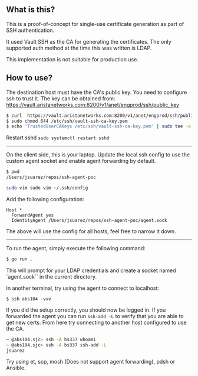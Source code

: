 ## What is this?

This is a proof-of-concept for single-use certificate generation as part of SSH
authentication.

It used Vault SSH as the CA for generating the certificates. The only supported
auth method at the time this was written is LDAP.

This implementation is not suitable for production use.

## How to use?

The destination host must have the CA's public key. You need to configure ssh to
trust it. The key can be obtained from: https://vault.aristanetworks.com:8200/v1/anet/engprod/ssh/public_key

```bash
$ curl  https://vault.aristanetworks.com:8200/v1/anet/engprod/ssh/public_key -o /etc/ssh/vault-ssh-ca-key.pem
$ sudo chmod 644 /etc/ssh/vault-ssh-ca-key.pem
$ echo 'TrustedUserCAKeys /etc/ssh/vault-ssh-ca-key.pem' | sudo tee -a /etc/ssh/sshd_config
```

Restart sshd `sudo systemctl restart sshd`

------------------------------------------

On the client side, this is your laptop. Update the local ssh config to use the custom agent socket and enable
agent forwarding by default.

```bash
$ pwd                                                                      
/Users/jsuarez/repos/ssh-agent-poc

sudo vim sudo vim ~/.ssh/config
```

Add the following configuration:

```
Host *
  ForwardAgent yes
  IdentityAgent /Users/jsuarez/repos/ssh-agent-poc/agent.sock
```

The above will use the config for all hosts, feel free to narrow it down.

------------------------------------------

To run the agent, simply execute the following command:

```bash
$ go run .
```

This will prompt for your LDAP credentials and create a socket named `agent.sock`` in the current directory.

In another terminal, try using the agent to connect to localhost:

```
$ ssh abs104 -vvv
```

If you did the setup correctly, you should now be logged in. If you forwarded the agent you can run `ssh-add -L` to
verify that you are able to get new certs. From here try connecting to another host configured to use the CA.

```bash
~ @abs104.sjc> ssh -A bs337 whoami
~ @abs104.sjc> ssh -A bs337 ssh-add -L
jsuarez
```

Try using et, scp, mosh (Does not support agent forwarding), pdsh or Ansible.
